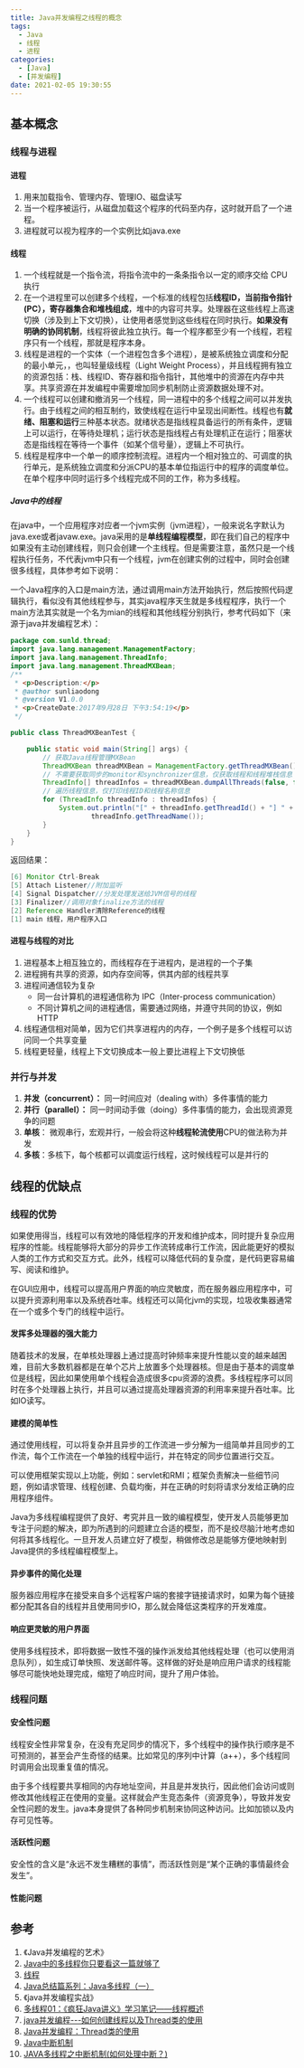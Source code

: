```yaml
---
title: Java并发编程之线程的概念
tags:
  - Java
  - 线程
  - 进程
categories:
  - [Java]
  - [并发编程]
date: 2021-02-05 19:30:55
---
```


## 基本概念

### 线程与进程

#### 进程

1. 用来加载指令、管理内存、管理IO、磁盘读写
2. 当一个程序被运行，从磁盘加载这个程序的代码至内存，这时就开启了一个进程。
3. 进程就可以视为程序的一个实例比如java.exe

#### 线程

1. 一个线程就是一个指令流，将指令流中的一条条指令以一定的顺序交给 CPU 执行
2. 在一个进程里可以创建多个线程，一个标准的线程包括**线程ID，当前指令指针(PC），寄存器集合和堆栈组成**，堆中的内容可共享。处理器在这些线程上高速切换（涉及到上下文切换），让使用者感觉到这些线程在同时执行。**如果没有明确的协同机制**，线程将彼此独立执行。每一个程序都至少有一个线程，若程序只有一个线程，那就是程序本身。  
3. 线程是进程的一个实体（一个进程包含多个进程），是被系统独立调度和分配的最小单元，，也叫轻量级线程（Light Weight Process），并且线程拥有独立的资源包括：栈、线程ID、寄存器和指令指针，其他堆中的资源在内存中共享。共享资源在并发编程中需要增加同步机制防止资源数据处理不对。  
4. 一个线程可以创建和撤消另一个线程，同一进程中的多个线程之间可以并发执行。由于线程之间的相互制约，致使线程在运行中呈现出间断性。线程也有**就绪、阻塞和运行**三种基本状态。就绪状态是指线程具备运行的所有条件，逻辑上可以运行，在等待处理机；运行状态是指线程占有处理机正在运行；阻塞状态是指线程在等待一个事件（如某个信号量），逻辑上不可执行。  
5. 线程是程序中一个单一的顺序控制流程。进程内一个相对独立的、可调度的执行单元，是系统独立调度和分派CPU的基本单位指运行中的程序的调度单位。在单个程序中同时运行多个线程完成不同的工作，称为多线程。
<!--more-->

##### Java中的线程

在java中，一个应用程序对应者一个jvm实例（jvm进程），一般来说名字默认为java.exe或者javaw.exe。java采用的是**单线程编程模型**，即在我们自己的程序中如果没有主动创建线程，则只会创建一个主线程。但是需要注意，虽然只是一个线程执行任务，不代表jvm中只有一个线程，jvm在创建实例的过程中，同时会创建很多线程，具体参考如下说明：  

一个Java程序的入口是main方法，通过调用main方法开始执行，然后按照代码逻辑执行，看似没有其他线程参与，其实java程序天生就是多线程程序，执行一个main方法其实就是一个名为mian的线程和其他线程分别执行，参考代码如下（来源于java并发编程艺术）：

```java
package com.sunld.thread;
import java.lang.management.ManagementFactory;
import java.lang.management.ThreadInfo;
import java.lang.management.ThreadMXBean;
/**
 * <p>Description:</p>
 * @author sunliaodong
 * @version V1.0.0
 * <p>CreateDate:2017年9月28日 下午3:54:19</p>
 */

public class ThreadMXBeanTest {

    public static void main(String[] args) {
        // 获取Java线程管理MXBean
        ThreadMXBean threadMXBean = ManagementFactory.getThreadMXBean();
        // 不需要获取同步的monitor和synchronizer信息，仅获取线程和线程堆栈信息
        ThreadInfo[] threadInfos = threadMXBean.dumpAllThreads(false, false);
        // 遍历线程信息，仅打印线程ID和线程名称信息
        for (ThreadInfo threadInfo : threadInfos) {
            System.out.println("[" + threadInfo.getThreadId() + "] " +
                    threadInfo.getThreadName());
        }
    }
}
```

返回结果：

```java
[6] Monitor Ctrl-Break
[5] Attach Listener//附加监听
[4] Signal Dispatcher//分发处理发送给JVM信号的线程
[3] Finalizer//调用对象finalize方法的线程
[2] Reference Handler清除Reference的线程
[1] main 线程，用户程序入口
```

#### 进程与线程的对比

1. 进程基本上相互独立的，而线程存在于进程内，是进程的一个子集
2. 进程拥有共享的资源，如内存空间等，供其内部的线程共享
3. 进程间通信较为复杂
   - 同一台计算机的进程通信称为 IPC（Inter-process communication）
   - 不同计算机之间的进程通信，需要通过网络，并遵守共同的协议，例如 HTTP
4. 线程通信相对简单，因为它们共享进程内的内存，一个例子是多个线程可以访问同一个共享变量
5. 线程更轻量，线程上下文切换成本一般上要比进程上下文切换低

### 并行与并发

1. **并发（concurrent）：** 同一时间应对（dealing with）多件事情的能力
2. **并行（parallel）：** 同一时间动手做（doing）多件事情的能力，会出现资源竞争的问题
3. **单核**： 微观串行，宏观并行，一般会将这种**线程轮流使用**CPU的做法称为并发
4. **多核**：多核下，每个核都可以调度运行线程，这时候线程可以是并行的

## 线程的优缺点

### 线程的优势

如果使用得当，线程可以有效地的降低程序的开发和维护成本，同时提升复杂应用程序的性能。线程能够将大部分的异步工作流转成串行工作流，因此能更好的模拟人类的工作方式和交互方式。此外，线程可以降低代码的复杂度，是代码更容易编写、阅读和维护。  

在GUI应用中，线程可以提高用户界面的响应灵敏度，而在服务器应用程序中，可以提升资源利用率以及系统吞吐率。线程还可以简化jvm的实现，垃圾收集器通常在一个或多个专门的线程中运行。

#### 发挥多处理器的强大能力

随着技术的发展，在单核处理器上通过提高时钟频率来提升性能以变的越来越困难，目前大多数机器都是在单个芯片上放置多个处理器核。但是由于基本的调度单位是线程，因此如果使用单个线程会造成很多cpu资源的浪费。多线程程序可以同时在多个处理器上执行，并且可以通过提高处理器资源的利用率来提升吞吐率。比如IO读写。

#### 建模的简单性

通过使用线程，可以将复杂并且异步的工作流进一步分解为一组简单并且同步的工作流，每个工作流在一个单独的线程中运行，并在特定的同步位置进行交互。  

可以使用框架实现以上功能，例如：servlet和RMI；框架负责解决一些细节问题，例如请求管理、线程创建、负载均衡，并在正确的时刻将请求分发给正确的应用程序组件。  

Java为多线程编程提供了良好、考究并且一致的编程模型，使开发人员能够更加专注于问题的解决，即为所遇到的问题建立合适的模型，而不是绞尽脑汁地考虑如何将其多线程化。一旦开发人员建立好了模型，稍做修改总是能够方便地映射到Java提供的多线程编程模型上。

#### 异步事件的简化处理

服务器应用程序在接受来自多个远程客户端的套接字链接请求时，如果为每个链接都分配其各自的线程并且使用同步IO，那么就会降低这类程序的开发难度。

#### 响应更灵敏的用户界面

使用多线程技术，即将数据一致性不强的操作派发给其他线程处理（也可以使用消息队列），如生成订单快照、发送邮件等。这样做的好处是响应用户请求的线程能够尽可能快地处理完成，缩短了响应时间，提升了用户体验。

### 线程问题

#### 安全性问题

线程安全性非常复杂，在没有充足同步的情况下，多个线程中的操作执行顺序是不可预测的，甚至会产生奇怪的结果。比如常见的序列中计算（a++），多个线程同时调用会出现重复值的情况。  

由于多个线程要共享相同的内存地址空间，并且是并发执行，因此他们会访问或则修改其他线程正在使用的变量。这样就会产生竞态条件（资源竞争），导致并发安全性问题的发生。java本身提供了各种同步机制来协同这种访问。比如加锁以及内存可见性等。

#### 活跃性问题

安全性的含义是“永远不发生糟糕的事情”，而活跃性则是“某个正确的事情最终会发生”。

#### 性能问题

## 参考

1. 《Java并发编程的艺术》
2. [Java中的多线程你只要看这一篇就够了](https://www.cnblogs.com/wxd0108/p/5479442.html)
3. [线程](https://baike.baidu.com/item/%E7%BA%BF%E7%A8%8B/103101?fr=aladdin)
4. [Java总结篇系列：Java多线程（一）](https://www.cnblogs.com/lwbqqyumidi/p/3804883.html)
5. 《java并发编程实战》
6. [多线程01：《疯狂Java讲义》学习笔记——线程概述](https://blog.csdn.net/hanhaiyinheguxing/article/details/51366541)
7. [java并发编程---如何创建线程以及Thread类的使用](https://blog.csdn.net/hla199106/article/details/47840505)
8. [Java并发编程：Thread类的使用](https://www.cnblogs.com/dolphin0520/p/3920357.html)
9. [Java中断机制](https://www.cnblogs.com/loveer/p/11518402.html)
10. [JAVA多线程之中断机制(如何处理中断？)](https://www.cnblogs.com/hapjin/p/5450779.html)
